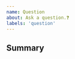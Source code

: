 ```yaml
---
name: Question
about: Ask a question.❓
labels: 'question'
---
```


## Summary

<!-- What do you need help with? -->


